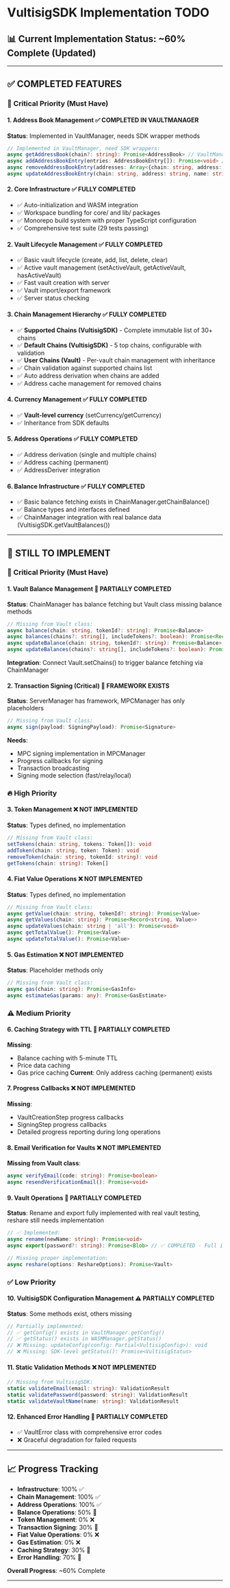# VultisigSDK Implementation TODO

## 📊 **Current Implementation Status: ~60% Complete** (Updated)

---

## ✅ **COMPLETED FEATURES**

### **🚨 Critical Priority (Must Have)**

#### **1. Address Book Management** ✅ **COMPLETED IN VAULTMANAGER**
**Status**: Implemented in VaultManager, needs SDK wrapper methods
```typescript
// Implemented in VaultManager, need SDK wrappers:
async getAddressBook(chain?: string): Promise<AddressBook> // VaultManager.addressBook()
async addAddressBookEntry(entries: AddressBookEntry[]): Promise<void> // VaultManager.addAddressBookEntry()
async removeAddressBookEntry(addresses: Array<{chain: string, address: string}>): Promise<void> // VaultManager.removeAddressBookEntry()
async updateAddressBookEntry(chain: string, address: string, name: string): Promise<void> // VaultManager.updateAddressBookEntry()
```

#### **2. Core Infrastructure** ✅ **FULLY COMPLETED**
- ✅ Auto-initialization and WASM integration
- ✅ Workspace bundling for core/ and lib/ packages
- ✅ Monorepo build system with proper TypeScript configuration
- ✅ Comprehensive test suite (29 tests passing)

#### **2. Vault Lifecycle Management** ✅ **FULLY COMPLETED**
- ✅ Basic vault lifecycle (create, add, list, delete, clear)
- ✅ Active vault management (setActiveVault, getActiveVault, hasActiveVault)
- ✅ Fast vault creation with server
- ✅ Vault import/export framework
- ✅ Server status checking

#### **3. Chain Management Hierarchy** ✅ **FULLY COMPLETED**
- ✅ **Supported Chains (VultisigSDK)** - Complete immutable list of 30+ chains
- ✅ **Default Chains (VultisigSDK)** - 5 top chains, configurable with validation
- ✅ **User Chains (Vault)** - Per-vault chain management with inheritance
- ✅ Chain validation against supported chains list
- ✅ Auto address derivation when chains are added
- ✅ Address cache management for removed chains

#### **4. Currency Management** ✅ **FULLY COMPLETED**
- ✅ **Vault-level currency** (setCurrency/getCurrency)
- ✅ Inheritance from SDK defaults

#### **5. Address Operations** ✅ **FULLY COMPLETED**
- ✅ Address derivation (single and multiple chains)
- ✅ Address caching (permanent)
- ✅ AddressDeriver integration

#### **6. Balance Infrastructure** ✅ **FULLY COMPLETED**
- ✅ Basic balance fetching exists in ChainManager.getChainBalance()
- ✅ Balance types and interfaces defined
- ✅ ChainManager integration with real balance data (VultisigSDK.getVaultBalances())

---

## 🔴 **STILL TO IMPLEMENT**

### **🚨 Critical Priority (Must Have)**

#### **1. Vault Balance Management** 🔶 **PARTIALLY COMPLETED**
**Status**: ChainManager has balance fetching but Vault class missing balance methods
```typescript
// Missing from Vault class:
async balance(chain: string, tokenId?: string): Promise<Balance>
async balances(chains?: string[], includeTokens?: boolean): Promise<Record<string, Balance>>
async updateBalance(chain: string, tokenId?: string): Promise<Balance>
async updateBalances(chains?: string[], includeTokens?: boolean): Promise<Record<string, Record<string, Balance>>>
```
**Integration**: Connect Vault.setChains() to trigger balance fetching via ChainManager

#### **2. Transaction Signing (Critical)** 🔶 **FRAMEWORK EXISTS**
**Status**: ServerManager has framework, MPCManager has only placeholders
```typescript
// Missing from Vault class:
async sign(payload: SigningPayload): Promise<Signature>
```
**Needs**:
- MPC signing implementation in MPCManager
- Progress callbacks for signing
- Transaction broadcasting
- Signing mode selection (fast/relay/local)

### **🔥 High Priority**

#### **3. Token Management** ❌ **NOT IMPLEMENTED**
**Status**: Types defined, no implementation
```typescript
// Missing from Vault class:
setTokens(chain: string, tokens: Token[]): void
addToken(chain: string, token: Token): void
removeToken(chain: string, tokenId: string): void
getTokens(chain: string): Token[]
```

#### **4. Fiat Value Operations** ❌ **NOT IMPLEMENTED**
**Status**: Types defined, no implementation
```typescript
// Missing from Vault class:
async getValue(chain: string, tokenId?: string): Promise<Value>
async getValues(chain: string): Promise<Record<string, Value>>
async updateValues(chain: string | 'all'): Promise<void>
async getTotalValue(): Promise<Value>
async updateTotalValue(): Promise<Value>
```

#### **5. Gas Estimation** ❌ **NOT IMPLEMENTED**
**Status**: Placeholder methods only
```typescript
// Missing from Vault class:
async gas(chain: string): Promise<GasInfo>
async estimateGas(params: any): Promise<GasEstimate>
```

### **⚠️ Medium Priority**

#### **6. Caching Strategy with TTL** 🔶 **PARTIALLY COMPLETED**
**Missing**:
- Balance caching with 5-minute TTL
- Price data caching
- Gas price caching
**Current**: Only address caching (permanent) exists

#### **7. Progress Callbacks** ❌ **NOT IMPLEMENTED**
**Missing**:
- VaultCreationStep progress callbacks
- SigningStep progress callbacks
- Detailed progress reporting during long operations

#### **8. Email Verification for Vaults** ❌ **NOT IMPLEMENTED**
**Missing from Vault class**:
```typescript
async verifyEmail(code: string): Promise<boolean>
async resendVerificationEmail(): Promise<void>
```

#### **9. Vault Operations** 🔶 **PARTIALLY COMPLETED**
**Status**: Rename and export fully implemented with real vault testing, reshare still needs implementation
```typescript
// ✅ Implemented:
async rename(newName: string): Promise<void>
async export(password?: string): Promise<Blob> // ✅ COMPLETED - Full implementation with proper filename generation, password encryption, browser download, comprehensive testing with real vault files

// Missing proper implementation:
async reshare(options: ReshareOptions): Promise<Vault>
```

### **✅ Low Priority**

#### **10. VultisigSDK Configuration Management** ⚠️ **PARTIALLY COMPLETED**
**Status**: Some methods exist, others missing
```typescript
// Partially implemented:
// ✅ getConfig() exists in VaultManager.getConfig()
// ✅ getStatus() exists in WASMManager.getStatus()
// ❌ Missing: updateConfig(config: Partial<VultisigConfig>): void
// ❌ Missing: SDK-level getStatus(): Promise<VultisigStatus>
```

#### **11. Static Validation Methods** ❌ **NOT IMPLEMENTED**
```typescript
// Missing from VultisigSDK:
static validateEmail(email: string): ValidationResult
static validatePassword(password: string): ValidationResult
static validateVaultName(name: string): ValidationResult
```

#### **12. Enhanced Error Handling** 🔶 **PARTIALLY COMPLETED**
- ✅ VaultError class with comprehensive error codes
- ❌ Graceful degradation for failed requests

---

## 📈 **Progress Tracking**

- **Infrastructure**: 100% ✅
- **Chain Management**: 100% ✅
- **Address Operations**: 100% ✅
- **Balance Operations**: 50% 🔶
- **Token Management**: 0% ❌
- **Transaction Signing**: 30% 🔶
- **Fiat Value Operations**: 0% ❌
- **Gas Estimation**: 0% ❌
- **Caching Strategy**: 30% 🔶
- **Error Handling**: 70% 🔶

**Overall Progress**: ~60% Complete

---

